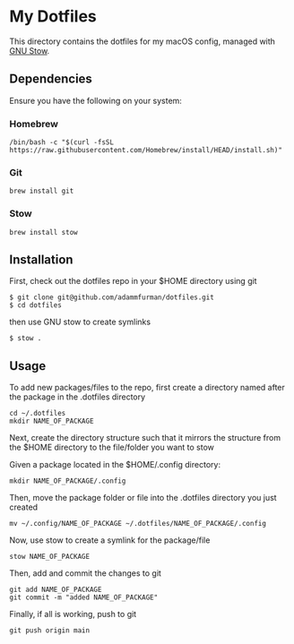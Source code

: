 # My Dotfiles

This directory contains the dotfiles for my macOS config, managed with [GNU Stow](https://www.gnu.org/software/stow/).

## Dependencies

Ensure you have the following on your system:

### Homebrew

```
/bin/bash -c "$(curl -fsSL https://raw.githubusercontent.com/Homebrew/install/HEAD/install.sh)"
```

### Git

```
brew install git
```

### Stow

```
brew install stow
```

## Installation

First, check out the dotfiles repo in your $HOME directory using git

```
$ git clone git@github.com/adammfurman/dotfiles.git
$ cd dotfiles
```

then use GNU stow to create symlinks

```
$ stow .
```

## Usage

To add new packages/files to the repo, first create a directory named after the package in the .dotfiles directory

```
cd ~/.dotfiles
mkdir NAME_OF_PACKAGE
```

Next, create the directory structure such that it mirrors the structure from the $HOME directory to the file/folder you want to stow

Given a package located in the $HOME/.config directory:

```
mkdir NAME_OF_PACKAGE/.config
```

Then, move the package folder or file into the .dotfiles directory you just created

```
mv ~/.config/NAME_OF_PACKAGE ~/.dotfiles/NAME_OF_PACKAGE/.config
```

Now, use stow to create a symlink for the package/file

```
stow NAME_OF_PACKAGE
```

Then, add and commit the changes to git

```
git add NAME_OF_PACKAGE
git commit -m "added NAME_OF_PACKAGE"
```

Finally, if all is working, push to git

```
git push origin main
```
